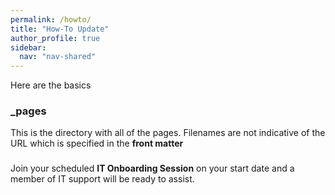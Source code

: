 ```yaml
---
permalink: /howto/
title: "How-To Update"
author_profile: true
sidebar:
  nav: "nav-shared"
---
```


Here are the basics

### _pages

This is the directory with all of the pages. Filenames are not indicative of the URL which is specified in the **front matter**

###  
Join your scheduled __IT Onboarding Session__ on your start date and a member of IT support will be ready to assist.

